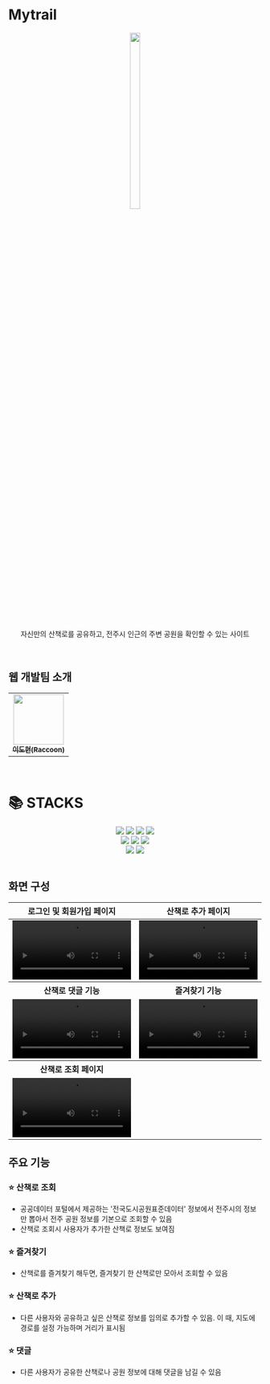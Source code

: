# Mytrail
<p align="center">
  <img src="https://github.com/user-attachments/assets/351cac12-6a2a-41b4-9dd3-b77fb92d2762" width="20%" height="30%">
  <br/>
  <br/>
  자신만의 산책로를 공유하고, 전주시 인근의 주변 공원을 확인할 수 있는 사이트
</p>
<br/>

## 웹 개발팀 소개
<table>
  <tbody>
    <tr>
      <td align="center"><a href="깃허브 주소"><img src="https://avatars.githubusercontent.com/u/132376178?s=400&u=2fb03475b074231cf400fd228d572339b95003da&v=4" width="100px;" alt=""/><br /><sub><b> 이도현(Raccoon) </b></sub></a><br /></td>
    </tr>
  </tbody>
</table>
<br/>


# 📚 STACKS

<div align=center> 
  <img src="https://img.shields.io/badge/html5-E34F26?style=for-the-badge&logo=html5&logoColor=white"> 
  <img src="https://img.shields.io/badge/css-1572B6?style=for-the-badge&logo=css3&logoColor=white"> 
  <img src="https://img.shields.io/badge/javascript-F7DF1E?style=for-the-badge&logo=javascript&logoColor=black"> 
  <img src="https://img.shields.io/badge/react-61DAFB?style=for-the-badge&logo=react&logoColor=black"> 
  <br>
  <img src="https://img.shields.io/badge/mysql-4479A1?style=for-the-badge&logo=mysql&logoColor=white"> 
  <img src="https://img.shields.io/badge/node.js-339933?style=for-the-badge&logo=Node.js&logoColor=white">
  <img src="https://img.shields.io/badge/amazonaws-232F3E?style=for-the-badge&logo=amazonaws&logoColor=white"> 
  <br>
  <img src="https://img.shields.io/badge/github-181717?style=for-the-badge&logo=github&logoColor=white">
  <img src="https://img.shields.io/badge/git-F05032?style=for-the-badge&logo=git&logoColor=white">
  <br>
</div>
<br/>


## 화면 구성

<table>
  <thead>
    <tr>
      <th align="center">로그인 및 회원가입 페이지</th>
      <th align="center">산책로 추가 페이지</th>
    </tr>
  </thead>
  <tbody>
    <tr>
      <td align="center"><video width="329" src="https://github.com/user-attachments/assets/4f3c819c-acf9-4a20-a52f-1a0c918d5bbb" style="max-width: 100%;"></a></td>
      <td align="center"><video width="329" src="https://github.com/user-attachments/assets/dee860a2-1097-4c39-855b-f268085c990c" style="max-width: 100%;"></a></td>
    </tr>
    <tr>
      <th align="center">산책로 댓글 기능</td>
      <th align="center">즐겨찾기 기능</td>
    </tr>
    <tr>
      <td align="center"><video width="329" src="https://github.com/user-attachments/assets/e77cfec0-9d6b-4d2a-9474-6dd1a1c66c45" style="max-width: 100%;"></a></td>
      <td align="center"><video width="329" src="https://github.com/user-attachments/assets/e2900e07-eb18-4729-be34-96cb464e8ebb" style="max-width: 100%;"></a></td>
    </tr>
  </tbody>
  <tbody>
    <tr>
      <th align="center">산책로 조회 페이지</td>
    </tr>
    <tr>
      <td align="center"><video width="329" src="https://github.com/user-attachments/assets/3ef46b0d-373b-4cb9-abc8-3f4b5d6f4f8f" style="max-width: 100%;"></a></td>
    </tr>
  </tbody>
</table>

## 주요 기능

### ⭐️ 산책로 조회
- 공공데이터 포털에서 제공하는 '전국도시공원표준데이터' 정보에서 전주시의 정보만 뽑아서 전주 공원 정보를 기본으로 조회할 수 있음
- 산책로 조회시 사용자가 추가한 산책로 정보도 보여짐
### ⭐️ 즐겨찾기
- 산책로를 즐겨찾기 해두면, 즐겨찾기 한 산책로만 모아서 조회할 수 있음
### ⭐️ 산책로 추가
- 다른 사용자와 공유하고 싶은 산책로 정보를 임의로 추가할 수 있음. 이 때, 지도에 경로를 설정 가능하며 거리가 표시됨
### ⭐️ 댓글
- 다른 사용자가 공유한 산책로나 공원 정보에 대해 댓글을 남길 수 있음
